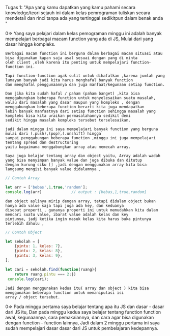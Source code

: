 

Tugas 1: "Apa yang kamu dapatkan yang kamu pahami secara knowledge/teori sejauh ini dalam kelas pemrograman tuliskan secara mendetail dan rinci tanpa ada yang tertinggal sedikitpun dalam benak anda "


0=> Yang saya pelajari dalam kelas pemograman minggu ini adalah banyak mempelajari berbagai macam function yang ada di JS,
    Mulai dari yang dasar hingga kompleks.

    Berbagai macam function ini berguna dalam berbagai macam situasi atau bisa digunakan kapan saja asal sesuai dengan yang di minta
    oleh client ,oleh karena itu penting untuk mempelajari function-function ini.

    Tapi function-function agak sulit untuk dihafalkan ,karena jumlah yang lumayan banyak jadi kita harus menghafal banyak function 
    dan menghafal penggunaannya dan juga manfaat/kegunaan setiap function.

    Dan jika kita sudah hafal / paham (paham banget) ,kita bisa menggabungkan beberapa function untuk menyelesaikan suatu masalah,
    walau dari masalah yang dasar maupun yang kompleks , dengan menggabungkan beberapa function berarti kita juga mendapatkan
    lebih banyak manfaatnya dari setiap function sehingga masalah yang kompleks bisa kita uraikan permasalahannya sedikit demi 
    sedikit hingga masalah kompleks tersebut terselesaikan.

    jadi dalam minggu ini saya mempelajari banyak function yang berguna mulai dari (.push),(pop),(.unshift) hingga 
    sampai penggabungan beberapa function ,minggu ini juga mempelajari tentang spread dan destructuring 
    yaitu bagaimana menggabungkan array atau memecah array.

    Saya juga belajar tentang array dan object yaitu, Array adalah wadah yang bisa menyimpan banyak value dan juga dibuka dan ditutup
    dengan kurung siku [] ,jadi dengan menggunakan array kita bisa langsung mengisi banyak value didalamnya ,

```javascript
// Contoh Array

let arr = ['bebas',1,true,'random'];
console.log(arr)             // output : [bebas,1,true,random]
```

    dan object aslinya mirip dengan array, tetapi didalam object bukan hanya ada value saja tapi juga ada key, dan keduanya 
    disebut properti , gunanya properti ini untuk memudahkan kita dalam mencari suatu value, ibarat value adalah kelas dan key
    pintunya, jadi ketika ingin masuk kelas kita harus buka pintunya terlebih dahulu ,

```javascript
// Contoh Object

let sekolah = [
    {pintu: 1, kelas: 7},
    {pintu: 2, kelas: 8},
    {pintu: 3, kelas: 9},
];

let cari = sekolah.find(function(ruang){
    return ruang.pintu === 2;})
 console.log(cari);

```
    Jadi dengan menggunakan kedua itu( array dan object ) kita bisa menggunakan beberapa function untuk memanipulasi isi
    array / object tersebut.

0=> Pada minggu pertama saya belajar tentang apa itu JS dan dasar - dasar dari JS itu,
Dan pada minggu kedua saya belajar tentang function function awal, kegunaannya, cara pemakaiannya, dan cara agar bisa digunakan 
dengan function - function lainnya, Jadi dalam 2 minggu pertama ini saya sudah mempelajari dasar dasar dari JS untuk pembelajaran kedepannya.


